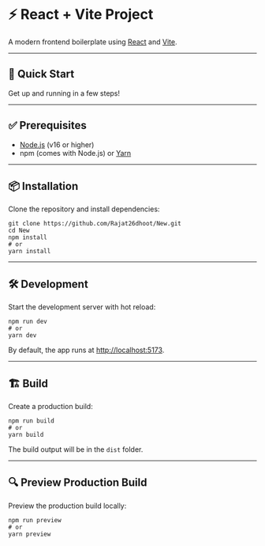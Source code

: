 # ⚡ React + Vite Project

A modern frontend boilerplate using [React](https://react.dev/) and [Vite](https://vitejs.dev/).

---

## 🚀 Quick Start

Get up and running in a few steps!

---

## ✅ Prerequisites

- [Node.js](https://nodejs.org/) (v16 or higher)
- npm (comes with Node.js) or [Yarn](https://yarnpkg.com/)

---

## 📦 Installation

Clone the repository and install dependencies:

```
git clone https://github.com/Rajat26dhoot/New.git
cd New
npm install
# or
yarn install
```

---

## 🛠️ Development

Start the development server with hot reload:

```
npm run dev
# or
yarn dev
```

By default, the app runs at [http://localhost:5173](http://localhost:5173).

---

## 🏗️ Build

Create a production build:

```
npm run build
# or
yarn build
```

The build output will be in the `dist` folder.

---

## 🔍 Preview Production Build

Preview the production build locally:

```
npm run preview
# or
yarn preview
```


